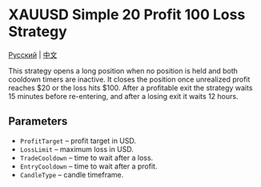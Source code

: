 # XAUUSD Simple 20 Profit 100 Loss Strategy
[Русский](README_ru.md) | [中文](README_cn.md)

This strategy opens a long position when no position is held and both cooldown timers are inactive.
It closes the position once unrealized profit reaches $20 or the loss hits $100.
After a profitable exit the strategy waits 15 minutes before re-entering, and after a losing exit it waits 12 hours.

## Parameters

- `ProfitTarget` – profit target in USD.
- `LossLimit` – maximum loss in USD.
- `TradeCooldown` – time to wait after a loss.
- `EntryCooldown` – time to wait after a profit.
- `CandleType` – candle timeframe.
